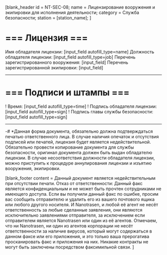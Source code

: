 [blank_header
id = NT-SEC-08;
name = Лицензирование вооружения и экипировки для исполнения деятельности;
category = Служба безопасности;
station = [station_name];
]

# === Лицензия ===

Имя обладателя лицензии: [input_field autofill_type=name]
Должность обладателя лицензии: [input_field autofill_type=job]
Перечень зарегистрированного вооружения: [input_field]
Перечень зарегистрированной экипировки: [input_field]

---

# === Подписи и штампы ===

! Время: [input_field autofill_type=time]
! Подпись обладателя лицензии: [input_field autofill_type=sign]
! Подпись главы службы безопасности: [input_field autofill_type=sign]

---

-# *Данная форма документа, обязательно должна подтверждаться печатью ответственного лица. В случае наличия опечаток и отсутствия подписей или печатей, лицензия будет является недействительной. Обязательно провести копирование документа для службы безопасности, оригинал документа должен быть выдан обладателю лицензии. В случае несоответствия должности обладателя лицензии, можно приступить к процедуре аннулирования лицензии и изъятию вооружения, экипировки.

[blank_footer
content = Данный документ является недействительным при отсутствии печати.
Отказ от ответственности: Данный факс является конфиденциальным и не может быть прочтен сотрудниками не имеющего доступа. Если вы получили данный факс по ошибке, просим вас сообщить отправителю и удалить его из вашего почтового ящика или любого другого носителя. И Nanotrasen, и любой её агент не несёт ответственность за любые сделанные заявления, они являются исключительно заявлениями отправителя, за исключением если отправителем является Nanotrasen или один из её агентов. Отмечаем, что ни Nanotrasen, ни один из агентов корпорации не несёт ответственности за наличие вирусов, который могут содержаться в данном факсе или его приложения, и это только ваша прерогатива просканировать факс и приложения на них. Никакие контракты не могут быть заключены посредством факсимильной связи.
]
